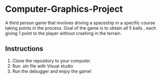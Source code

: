 # Computer-Graphics-Project
A third person game that involves driving a spaceship in a specific course taking points in the process. Goal of the game is to obtain all 5 balls , each giving 1 point to the player without crashing in the terrain.

## Instructions
1. Clone the repository to your computer.
2. Run .sln file with Visual studio
3. Run the debugger and enjoy the game!
